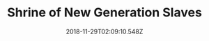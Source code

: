 ---
title: Shrine of New Generation Slaves
artist: Riverside
date: 2018-11-29T02:09:10.548Z
cover: tumblr_od911hqpw81vfaqyoo1_1280.jpg
styles:
  - Progressive Rock
links:
  spotify: https://open.spotify.com/album/6bS5UWfIw3nnDBvvLlwTdW?si=zC1sWFR_SeWd_miM2goTFA
  youtube: https://music.youtube.com/watch?v=M5uHaPbs1go
  applemusic: https://itunes.apple.com/us/album/shrine-of-new-generation-slaves/1148788808?uo=4
  soundcloud: ""
  bandcamp: ""
  googleplay: https://play.google.com/music/m/Beljjhadaa6j2k62hmiysf5ce3a?signup_if_needed=1
  deezer: https://www.deezer.com/album/13948216
---